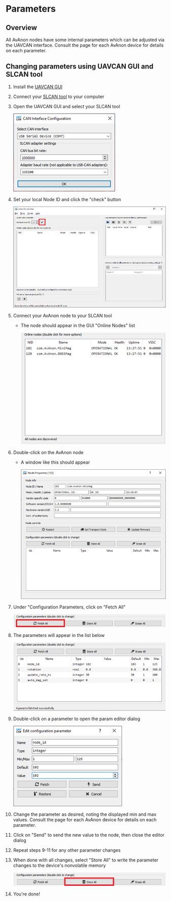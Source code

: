# Parameters

## Overview

All AvAnon nodes have some internal parameters which can be adjusted via the UAVCAN interface. Consult the page for each AvAnon device for details on each parameter.

## Changing parameters using UAVCAN GUI and SLCAN tool

1. Install the [UAVCAN GUI](https://github.com/UAVCAN/gui_tool)
2. Connect your [SLCAN tool](https://zubax.com/products/babel) to your computer
3. Open the UAVCAN GUI and select your SLCAN tool  

    ![UAVCAN GUI Connection Dialog](/images/CANGUI_Connect.png)

4. Set your local Node ID and click the "check" button

    ![UAVCAN GUI Set Local Node ID](/images/CANGUI_SetNodeID.png)

5. Connect your AvAnon node to your SLCAN tool
    * The node should appear in the GUI "Online Nodes" list

        ![UAVCAN GUI Node List](/images/CANGUI_NodeList.png)

6. Double-click on the AvAnon node
    * A window like this should appear
    
        ![UAVCAN GUI Node Properties](/images/CANGUI_NodeProps.png)

7. Under "Configuration Parameters, click on "Fetch All"

    ![UAVCAN GUI Node Properties](/images/CANGUI_ConfigControls_FetchAll.png)

8. The parameters will appear in the list below

    ![UAVCAN GUI Node List](/images/CANGUI_NodePropsParamsOnly.png)

9. Double-click on a parameter to open the param editor dialog

    ![UAVCAN GUI Node List](/images/CANGUI_ParamChange.png)

10. Change the parameter as desired, noting the displayed min and max values. Consult the page for each AvAnon device for details on each parameter.
11. Click on "Send" to send the new value to the node, then close the editor dialog
12. Repeat steps 9-11 for any other parameter changes
13. When done with all changes, select "Store All" to write the parameter changes to the device's nonvolatile memory

    ![UAVCAN GUI Node List](/images/CANGUI_ConfigControls_StoreAll.png)

14. You're done!